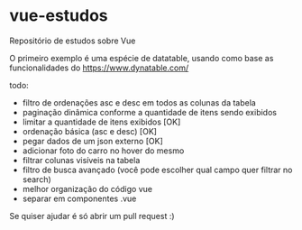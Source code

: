 # vue-estudos
Repositório de estudos sobre Vue

O primeiro exemplo é uma espécie de datatable, usando como base as funcionalidades do https://www.dynatable.com/

todo:
  - filtro de ordenações asc e desc em todos as colunas da tabela
  - paginação dinâmica conforme a quantidade de itens sendo exibidos
  - limitar a quantidade de itens exibidos [OK]
  - ordenação básica (asc e desc) [OK]
  - pegar dados de um json externo [OK]
  - adicionar foto do carro no hover do mesmo
  - filtrar colunas visíveis na tabela
  - filtro de busca avançado (você pode escolher qual campo quer filtrar no search)
  - melhor organização do código vue
  - separar em componentes .vue

Se quiser ajudar é só abrir um pull request :)

